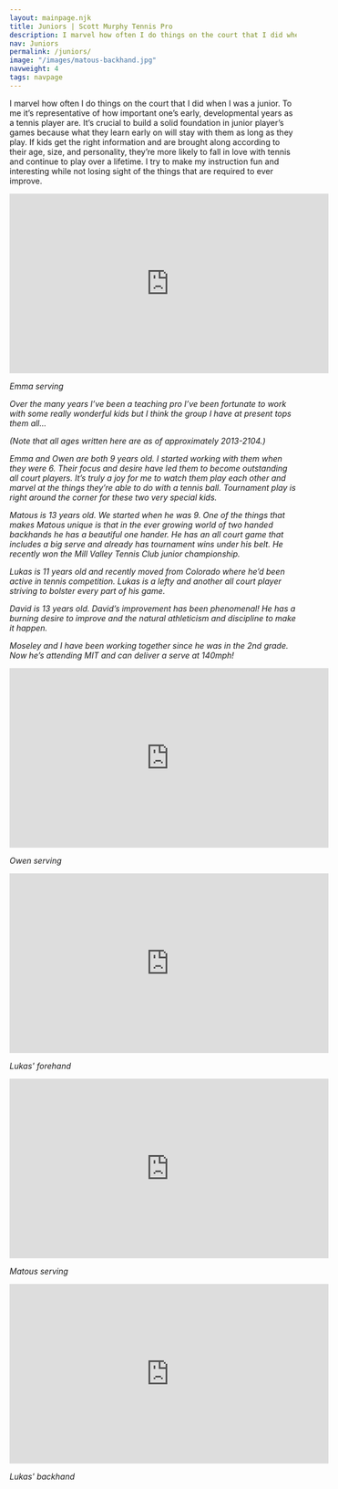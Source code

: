 ```yaml
---
layout: mainpage.njk
title: Juniors | Scott Murphy Tennis Pro
description: I marvel how often I do things on the court that I did when I was a junior. To me it’s representative of how important one’s early, developmental years as a tennis player are.
nav: Juniors
permalink: /juniors/
image: "/images/matous-backhand.jpg"
navweight: 4
tags: navpage
---
```


I marvel how often I do things on the court that I did when I was a junior. To me it’s representative of how important one’s early, developmental years as a tennis player are. It’s crucial to build a solid foundation in junior player’s games because what they learn early on will stay with them as long as they play. If kids get the right information and are brought along according to their age, size, and personality, they’re more likely to fall in love with tennis and continue to play over a lifetime. I try to make my instruction fun and interesting while not losing sight of the things that are required to ever improve.

<iframe width="560" height="315" src="https://www.youtube.com/embed/tjOsn9hJrio" title="YouTube video player" frameborder="0" allow="accelerometer; autoplay; clipboard-write; encrypted-media; gyroscope; picture-in-picture" allowfullscreen></iframe>

<em>Emma serving<em>

Over the many years I’ve been a teaching pro I’ve been fortunate to work with some really wonderful kids but I think the group I have at present tops them all…

<em>(Note that all ages written here are as of approximately 2013-2104.)<em>

Emma and Owen are both 9 years old. I started working with them when they were 6. Their focus and desire have led them to become outstanding all court players. It’s truly a joy for me to watch them play each other and marvel at the things they’re able to do with a tennis ball. Tournament play is right around the corner for these two very special kids.

Matous is 13 years old. We started when he was 9. One of the things that makes Matous unique is that in the ever growing world of two handed backhands he has a beautiful one hander. He has an all court game that includes a big serve and already has tournament wins under his belt. He recently won the Mill Valley Tennis Club junior championship.

Lukas is 11 years old and recently moved from Colorado where he’d been active in tennis competition. Lukas is a lefty and another all court player striving to bolster every part of his game.

David is 13 years old. David’s improvement has been phenomenal! He has a burning desire to improve and the natural athleticism and discipline to make it happen.

Moseley and I have been working together since he was in the 2nd grade. Now he’s attending MIT and can deliver a serve at 140mph!

<iframe width="560" height="315" src="https://www.youtube.com/embed/OuH1SfaZWQ8" title="YouTube video player" frameborder="0" allow="accelerometer; autoplay; clipboard-write; encrypted-media; gyroscope; picture-in-picture" allowfullscreen></iframe>

<em>Owen serving<em>

<iframe width="560" height="315" src="https://www.youtube.com/embed/GffWoa0HKJg" title="YouTube video player" frameborder="0" allow="accelerometer; autoplay; clipboard-write; encrypted-media; gyroscope; picture-in-picture" allowfullscreen></iframe>

<em>Lukas' forehand<em>

<iframe width="560" height="315" src="https://www.youtube.com/embed/bIFj9rROkWA" title="YouTube video player" frameborder="0" allow="accelerometer; autoplay; clipboard-write; encrypted-media; gyroscope; picture-in-picture" allowfullscreen></iframe>

<em>Matous serving</em>

<iframe width="560" height="315" src="https://www.youtube.com/embed/9tXU7F8IEKE" title="YouTube video player" frameborder="0" allow="accelerometer; autoplay; clipboard-write; encrypted-media; gyroscope; picture-in-picture" allowfullscreen></iframe>

<em>Lukas' backhand<em>

<!--

<div class="gallery-box">
  <div class="gallery">
	<img src="/images/bjorn.jpg">
	<img src="/images/david.jpg">
	<img src="/images/lukas.jpg">
	<img src="/images/matous.jpg">
	<img src="/images/moseley.jpg">
	<img src="/images/owen.jpg">
  </div>
</div>

-->
